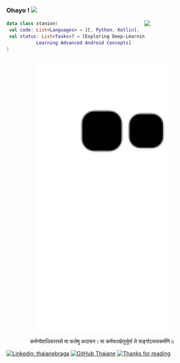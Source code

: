 <!-- ![hmmm](https://github.com/xtanion/xtanion/blob/output/github-contribution-grid-snake.svg) -->
<h3> Ohayo ! <img src="https://media.giphy.com/media/mGcNjsfWAjY5AEZNw6/giphy.gif" width="50"></h3>
<img align='right' src="https://c.tenor.com/DbPEn_dyRLoAAAAi/guy-naruto.gif" href="https://youtu.be/GU_RiAHR9aY" width="140">

```kt Intro Tab
data class xtanion(
 val code: List<Languages> = [C, Python, Kotlin],
 val status: List<Tasks>? = [Exploring Deep-Learning(CNNs),
           Learning Advanced Android Concepts]
)
```
<br/>
<div align="center">
  <a href="https://youtu.be/GU_RiAHR9aY">
   <img src="https://github.com/xtanion/xtanion/blob/output/github-contribution-grid-snake.svg" height="70%" width="70%">
  </a>
</div>
<p align="center">कर्मण्येवाधिकारस्ते मा फलेषु कदाचन।
मा कर्मफलहेतुर्भूर्मा ते सङ्गोऽस्त्वकर्मणि॥ </p>

[![Linkedin: thaianebraga](https://img.shields.io/badge/Shivam-Anand-blue)](www.linkedin.com/in/shivam-anand-b3b70b1a2)
[![GitHub Thaiane](https://img.shields.io/github/followers/xtanion?label=xtanion&style=social)](https://github.com/xtanion)
[![Thanks for reading](https://c.tenor.com/IN6jha4TknYAAAAi/emojify.gif)](https://youtu.be/Kkt6C7CSkQc)

